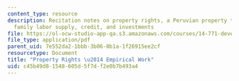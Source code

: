 ```yaml
---
content_type: resource
description: Recitation notes on property rights, a Peruvian property titling program,
  family labor supply, credit, and investments
file: https://ol-ocw-studio-app-qa.s3.amazonaws.com/courses/14-771-development-economics-microeconomic-issues-and-policy-models-fall-2008/c45b49d81548605d5f7df2e0b7b493a4_rec11.pdf
file_type: application/pdf
parent_uid: 7e552da2-1bbb-3b06-0b1a-1f26915ee2cf
resourcetype: Document
title: "Property Rights \u2014 Empirical Work"
uid: c45b49d8-1548-605d-5f7d-f2e0b7b493a4
---
```

